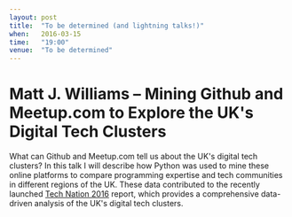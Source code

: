 ```yaml
---
layout: post
title:  "To be determined (and lightning talks!)"
when:   2016-03-15
time:   "19:00"
venue:  "To be determined"
---
```


# Matt J. Williams – Mining Github and Meetup.com to Explore the UK's Digital Tech Clusters

What can Github and Meetup.com tell us about the UK's digital tech clusters? In this talk I will describe how Python was used to mine these online platforms to compare programming expertise and tech communities in different regions of the UK. These data contributed to the recently launched [Tech Nation 2016](http://www.nesta.org.uk/publications/tech-nation-2016) report, which provides a comprehensive data-driven analysis of the UK's digital tech clusters.
